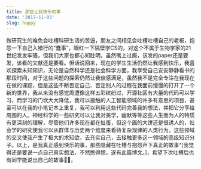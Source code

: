 ```yaml
---
title: 那些让我快乐的事
date: '2017-11-03'
slug: happy
---
```

做研究生的难免会吐槽科研生活的苦逼，朋友之间相见会吐槽吐槽自己的老板，抱怨一下自己入错行的“蠢事”，眼红一下隔壁学CS的，对这个不属于生物学家的21世纪发发牢骚，但我们大家也都心知肚明，虽然嘴上过瘾，该发的paper还是要发，该看的文献还是要看。但话说回来，现在的学生生活仍然让我感到快乐，我喜欢探索未知知识，无论是自然科学还是社会科学方面，我享受自己安安静静看书的那段时间，对于这些问题的探索仍然让我倍感满足，虽然我不是完全专注在我现在在做的课题，但是这些不断否定自己、否定别人的过程在我面前慢慢的打开了一个新的世界，我从来没有感觉周遭像这样五彩缤纷过，开源社区有大量的代码可以学习，而学习的门坎大大降低，我可以接触的人工智能领域的许多有意思的项目，甚至可以在我的小笔记本上重复，我可以利用这些代码完善我的想法，并把它分享给周围的人。神经科学的一些研究可以让我对美学，幽默等等这些人生而为人的特质有更深刻的理解，尽管他们许多现在都在扯蛋，但这个画的大饼还是很诱人的，社会学的研究使我可以从群体与历史两个维度来看待复杂规律的人类行为，这些领域的交叉使我产生了极大的求知欲，去充实自己，去接触更多这一领域的高级知识分子。以上，是我真正感到快乐的事，那些隐藏在吐槽与抱怨声下真正的故事^[我觉得还是要说一点自己真实想法，不然憋得慌，遂有此篇博文。]，希望下次吐槽后也有同学能说出自己的故事🙆😎。

